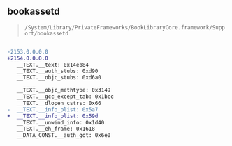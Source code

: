 ## bookassetd

> `/System/Library/PrivateFrameworks/BookLibraryCore.framework/Support/bookassetd`

```diff

-2153.0.0.0.0
+2154.0.0.0.0
   __TEXT.__text: 0x14eb84
   __TEXT.__auth_stubs: 0xd90
   __TEXT.__objc_stubs: 0xd6a0

   __TEXT.__objc_methtype: 0x3149
   __TEXT.__gcc_except_tab: 0x1bcc
   __TEXT.__dlopen_cstrs: 0x66
-  __TEXT.__info_plist: 0x5a7
+  __TEXT.__info_plist: 0x59d
   __TEXT.__unwind_info: 0x1d40
   __TEXT.__eh_frame: 0x1618
   __DATA_CONST.__auth_got: 0x6e0

```
